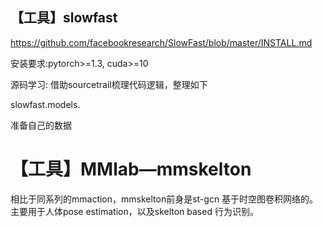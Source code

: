 ## 【工具】slowfast

https://github.com/facebookresearch/SlowFast/blob/master/INSTALL.md

安装要求:pytorch>=1.3, cuda>=10

源码学习:
借助sourcetrail梳理代码逻辑，整理如下




slowfast.models.

准备自己的数据




# 【工具】MMlab—mmskelton

相比于同系列的mmaction，mmskelton前身是st-gcn 基于时空图卷积网络的。主要用于人体pose estimation，以及skelton based 行为识别。


